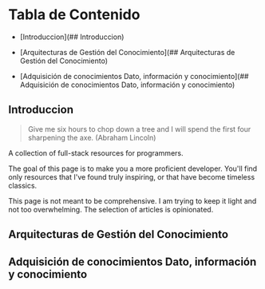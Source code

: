 <!-- START doctoc generated TOC please keep comment here to allow auto update -->
<!-- DON'T EDIT THIS SECTION, INSTEAD RE-RUN doctoc TO UPDATE -->

# Tabla de Contenido

- [Introduccion](## Introduccion)


- [Arquitecturas de Gestión del Conocimiento](## Arquitecturas de Gestión del Conocimiento)


- [Adquisición de conocimientos Dato, información y conocimiento](## Adquisición de conocimientos Dato, información y conocimiento)

<!-- END doctoc generated TOC please keep comment here to allow auto update -->

## Introduccion

> Give me six hours to chop down a tree and I will spend the first four sharpening the axe. (Abraham Lincoln)

A collection of full-stack resources for programmers.

The goal of this page is to make you a more proficient developer. You'll find only resources that I've found truly inspiring, or that have become timeless classics.

This page is not meant to be comprehensive. I am trying to keep it light and not too overwhelming. The selection of articles is opinionated.

## Arquitecturas de Gestión del Conocimiento

## Adquisición de conocimientos Dato, información y conocimiento

